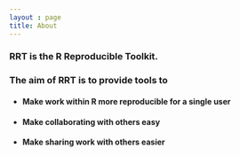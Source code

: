 ```yaml
---
layout : page
title: About
---
```


### RRT is the R Reproducible Toolkit.

### The aim of RRT is to provide tools to

* #### Make work within R more reproducible for a single user
* #### Make collaborating with others easy
* #### Make sharing work with others easier
